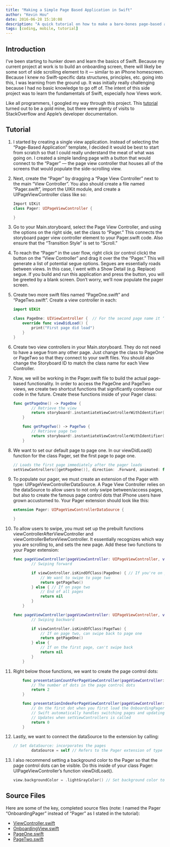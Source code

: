 ```yaml
---
title: "Making a Simple Page Based Application in Swift"
author: "Kevin Hou"
date: 2016-06-28 15:10:08
description: "A quick tutorial on how to make a bare-bones page-based application in Xcode 7.3 using Swift."
tags: [coding, mobile, tutorial]
---
```


## Introduction

I’ve been starting to hunker down and learn the basics of Swift. Because my current project at work is to build an onboarding screen, there will likely be some sort of side scrolling element to it — similar to an iPhone homescreen. Because I knew no Swift-specific data structures, principles, etc. going into this, I was learning from the ground up. It was initially really challenging because I had no basic knowledge to go off of. The intent of this side project was to learn the fundamentals of Swift, especially how Views work.

Like all programmers, I googled my way through this project. This [tutorial](http://www.thorntech.com/2015/08/need-to-create-an-onboarding-flow-for-your-mobile-app-heres-how-to-do-it-using-uipageviewcontroller-in-swift/) turned out to be a gold mine, but there were plenty of visits to StackOverflow and Apple’s developer documentation.

## Tutorial

1. I started by creating a single view application. Instead of selecting the “Page-Based Application” template, I decided it would be best to start from scratch so that I could really understand the meat of what was going on. I created a simple landing page with a button that would connect to the “Pager” — the page view controller that houses all of the screens that would populate the side-scrolling view.

2. Next, create the “Pager” by dragging a “Page View Controller” next to the main “View Controller”. You also should create a file named “Pager.swift”, import the UIKit module, and create a UIPageViewController class like so:

   ```swift
   Import UIKit
   class Pager: UIPageViewController {

   }
   ```

3. Go to your Main.storyboard, select the Page View Controller, and using the options on the right side, set the class to “Pager.” This connects the storyboard pager view controller element to your Pager.swift code. Also ensure that the “Transition Style” is set to “Scroll.”

4. To reach the “Pager” in the user flow, right click (or control click) the button on the “View Controller” and drag it over the the “Pager.” This will generate a list of potential segue options. Segues are essentially roads between views. In this case, I went with a Show Detail (e.g. Replace) segue. If you build and run this application and press the button, you will be greeted by a blank screen. Don’t worry, we’ll now populate the pager screen.

5. Create two more swift files named “PageOne.swift” and “PageTwo.swift”. Create a view controller in each:

   ```swift
   import UIKit

   class PageOne: UIViewController {  // For the second page name it ‘PageTwo’
       override func viewDidLoad() {
           print("First page did load")
       }
   }
   ```

6. Create two view controllers in your Main.storyboard. They do not need to have a segue from any other page. Just change the class to PageOne or PageTwo so that they connect to your swift files. You should also change the Storyboard ID to match the class name for each View Controller.

7. Now, we will be working in the Pager.swift file to build the actual page-based functionality. In order to access the PageOne and PageTwo views, we create two shortcut functions that significantly condense our code in the future. Create these functions inside of your Pager class:

   ```swift
   func getPageOne() -> PageOne {
           // Retrieve the view
           return storyboard!.instantiateViewControllerWithIdentifier("PageOne") as! PageOne
       }

       func getPageTwo() -> PageTwo {
           // Retrieve page two
           return storyboard!.instantiateViewControllerWithIdentifier("PageTwo") as! PageTwo
       }
   ```

8. We want to set our default page to page one. In our viewDidLoad() function for the class Pager, set the first page to page one.

   ```swift
   // Loads the first page immediately after the pager loads
   setViewControllers([getPageOne()], direction: .Forward, animated: false, completion: nil)
   ```

9. To populate our pager, we must create an extension of the Pager with type: UIPageViewControllerDataSource. A Page View Controller relies on the dataSource to allow users to not only swipe between/access pages, but also to create the famous page control dots that iPhone users have grown accustomed to. Your Pager extension should look like this:

   ```swift
   extension Pager: UIPageViewControllerDataSource {

   }
   ```

10. To allow users to swipe, you must set up the prebuilt functions viewControllerAfterViewController and viewControllerBeforeViewController. It essentially recognizes which way you are scrolling to, and sets the new page. Add these two functions to your Pager extension:

    ```swift
    func pageViewController(pageViewController: UIPageViewController, viewControllerAfterViewController viewController: UIViewController) -> UIViewController? {
            // Swiping forward

            if viewController.isKindOfClass(PageOne) { // If you're on page one
                // We want to swipe to page two
                return getPageTwo()
            } else { // If on page two
                // End of all pages
                return nil
            }
        }

    func pageViewController(pageViewController: UIPageViewController, viewControllerBeforeViewController viewController: UIViewController) -> UIViewController? {
            // Swiping backward

            if viewController.isKindOfClass(PageTwo) {
                // If on page two, can swipe back to page one
                return getPageOne()
            } else {
                // If on the first page, can't swipe back
                return nil
            }
        }
    ```

11. Right below those functions, we want to create the page control dots:

    ```swift
        func presentationCountForPageViewController(pageViewController: UIPageViewController) -> Int {
            // The number of dots in the page control dots
            return 2
        }

        func presentationIndexForPageViewController(pageViewController: UIPageViewController) -> Int {
            // On the first dot when you first load the OnboardingPager
            // Swift automatically handles switching pages and updating the page control dots
            // Updates when setViewControllers is called
            return 0
        }
    ```

12. Lastly, we want to connect the dataSource to the extension by calling:

    ```swift
    // Set dataSource: incorporates the pages
            dataSource = self // Refers to the Pager extension of type UIPageViewControllerDataSource
    ```

13. I also recommend setting a background color to the Pager so that the page control dots can be visible. Do this inside of your class Pager: UIPageViewController’s function viewDidLoad().

    ```swift
    view.backgroundColor = .lightGrayColor() // Set background color to white
    ```

## Source Files

Here are some of the key, completed source files (note: I named the Pager “OnboardingPager” instead of “Pager” as I stated in the tutorial):

- [ViewController.swift](https://khou22.github.io/media/blog/source-files/making-a-simple-page-based-application-swift/ViewController.swift)
- [OnboardingView.swift](https://khou22.github.io/media/blog/source-files/making-a-simple-page-based-application-swift/OnboardingView.swift)
- [PageOne.swift](https://khou22.github.io/media/blog/source-files/making-a-simple-page-based-application-swift/PageOne.swift)
- [PageTwo.swift](https://khou22.github.io/media/blog/source-files/making-a-simple-page-based-application-swift/PageTwo.swift)
